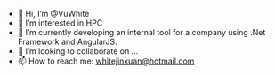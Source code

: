 - 👋 Hi, I’m @VuWhite
- 👀 I’m interested in HPC
- 🌱 I’m currently developing an internal tool for a company using .Net Framework and AngularJS.
- 💞️ I’m looking to collaborate on ...
- 📫 How to reach me: whitejinxuan@hotmail.com

<!---
VuWhite/VuWhite is a ✨ special ✨ repository because its `README.md` (this file) appears on your GitHub profile.
You can click the Preview link to take a look at your changes.
--->
